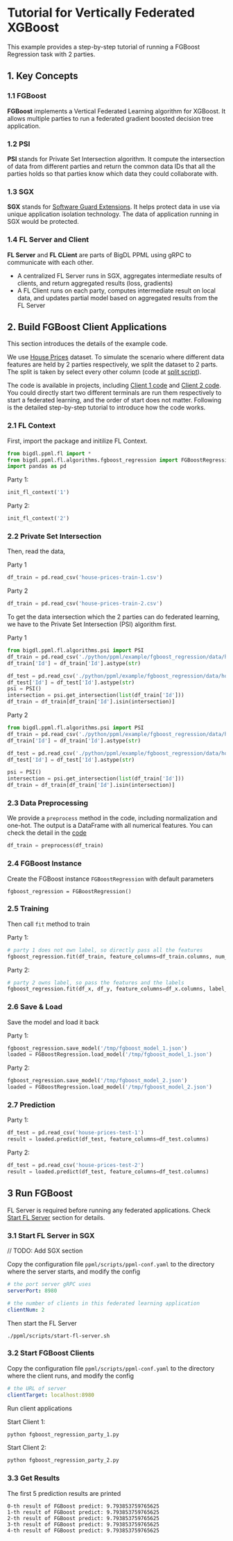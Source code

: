 # Tutorial for Vertically Federated XGBoost
This example provides a step-by-step tutorial of running a FGBoost Regression task with 2 parties.
## 1. Key Concepts
### 1.1 FGBoost 
**FGBoost** implements a Vertical Federated Learning algorithm for XGBoost. It allows multiple parties to run a federated gradient boosted decision tree application.
### 1.2 PSI
**PSI** stands for Private Set Intersection algorithm. It compute the intersection of data from different parties and return the common data IDs that all the parties holds so that parties know which data they could collaborate with.
### 1.3 SGX
**SGX** stands for [Software Guard Extensions](https://www.intel.com/content/www/us/en/developer/tools/software-guard-extensions/overview.html). It helps protect data in use via unique application isolation technology. The data of application running in SGX would be protected.

### 1.4 FL Server and Client
**FL Server** and **FL CLient** are parts of BigDL PPML using gRPC to communicate with each other.
* A centralized FL Server runs in SGX, aggregates intermediate results of clients, and return aggregated results (loss, gradients)
* A FL Client runs on each party, computes intermediate result on local data, and updates partial model based on aggregated results from the FL Server


## 2. Build FGBoost Client Applications
This section introduces the details of the example code.

We use [House Prices](https://www.kaggle.com/competitions/house-prices-advanced-regression-techniques/data) dataset. To simulate the scenario where different data features are held by 2 parties respectively, we split the dataset to 2 parts. The split is taken by select every other column (code at [split script](scala/ppml/scripts/split_dataset.py)).

The code is available in projects, including [Client 1 code](fgboost_regression_party_1.py) and [Client 2 code](fgboost_regression_party_2.py). You could directly start two different terminals are run them respectively to start a federated learning, and the order of start does not matter. Following is the detailed step-by-step tutorial to introduce how the code works.

### 2.1 FL Context
First, import the package and initilize FL Context.
```python
from bigdl.ppml.fl import *
from bigdl.ppml.fl.algorithms.fgboost_regression import FGBoostRegression
import pandas as pd
```

Party 1:
```python
init_fl_context('1')
```
Party 2:
```python
init_fl_context('2')
```

### 2.2 Private Set Intersection
Then, read the data,

Party 1
```python
df_train = pd.read_csv('house-prices-train-1.csv')
```

Party 2
```python
df_train = pd.read_csv('house-prices-train-2.csv')
```

To get the data intersection which the 2 parties can do federated learning, we have to the Private Set Intersection (PSI) algorithm first.

Party 1
```python
from bigdl.ppml.fl.algorithms.psi import PSI
df_train = pd.read_csv('./python/ppml/example/fgboost_regression/data/house-prices-train-1.csv')
df_train['Id'] = df_train['Id'].astype(str)

df_test = pd.read_csv('./python/ppml/example/fgboost_regression/data/house-prices-test-1.csv')
df_test['Id'] = df_test['Id'].astype(str)
psi = PSI()
intersection = psi.get_intersection(list(df_train['Id']))
df_train = df_train[df_train['Id'].isin(intersection)]
```
Party 2
```python
from bigdl.ppml.fl.algorithms.psi import PSI
df_train = pd.read_csv('./python/ppml/example/fgboost_regression/data/house-prices-train-2.csv')
df_train['Id'] = df_train['Id'].astype(str)

df_test = pd.read_csv('./python/ppml/example/fgboost_regression/data/house-prices-test-2.csv')
df_test['Id'] = df_test['Id'].astype(str)

psi = PSI()
intersection = psi.get_intersection(list(df_train['Id']))
df_train = df_train[df_train['Id'].isin(intersection)]
```

### 2.3 Data Preprocessing
We provide a `preprocess` method in the code, including normalization and one-hot. The output is a DataFrame with all numerical features. You can check the detail in the [code]()

```python
df_train = preprocess(df_train)
```
### 2.4 FGBoost Instance
Create the FGBoost instance `FGBoostRegression` with default parameters 
```
fgboost_regression = FGBoostRegression()
```
### 2.5 Training
Then call `fit` method to train

Party 1:
```python
# party 1 does not own label, so directly pass all the features
fgboost_regression.fit(df_train, feature_columns=df_train.columns, num_round=10)
```
Party 2:
```python
# party 2 owns label, so pass the features and the labels
fgboost_regression.fit(df_x, df_y, feature_columns=df_x.columns, label_columns=['SalePrice'], num_round=10)
```
### 2.6 Save & Load
Save the model and load it back

Party 1:
```python
fgboost_regression.save_model('/tmp/fgboost_model_1.json')
loaded = FGBoostRegression.load_model('/tmp/fgboost_model_1.json')
```
Party 2:
```python
fgboost_regression.save_model('/tmp/fgboost_model_2.json')
loaded = FGBoostRegression.load_model('/tmp/fgboost_model_2.json')
```
### 2.7 Prediction
Party 1:
```python
df_test = pd.read_csv('house-prices-test-1')
result = loaded.predict(df_test, feature_columns=df_test.columns)
```

Party 2:
```python
df_test = pd.read_csv('house-prices-test-2')
result = loaded.predict(df_test, feature_columns=df_test.columns)
```
## 3 Run FGBoost
FL Server is required before running any federated applications. Check [Start FL Server]() section for details.

### 3.1 Start FL Server in SGX
// TODO: Add SGX section

Copy the configuration file `ppml/scripts/ppml-conf.yaml` to the directory where the server starts, and modify the config
```yaml
# the port server gRPC uses
serverPort: 8980

# the number of clients in this federated learning application
clientNum: 2
```
Then start the FL Server
```
./ppml/scripts/start-fl-server.sh 
```
### 3.2 Start FGBoost Clients
Copy the configuration file `ppml/scripts/ppml-conf.yaml` to the directory where the client runs, and modify the config
```yaml
# the URL of server
clientTarget: localhost:8980
```
Run client applications

Start Client 1:
```bash
python fgboost_regression_party_1.py
```
Start Client 2:
```bash
python fgboost_regression_party_2.py
```
### 3.3 Get Results
The first 5 prediction results are printed
```
0-th result of FGBoost predict: 9.793853759765625
1-th result of FGBoost predict: 9.793853759765625
2-th result of FGBoost predict: 9.793853759765625
3-th result of FGBoost predict: 9.793853759765625
4-th result of FGBoost predict: 9.793853759765625
```